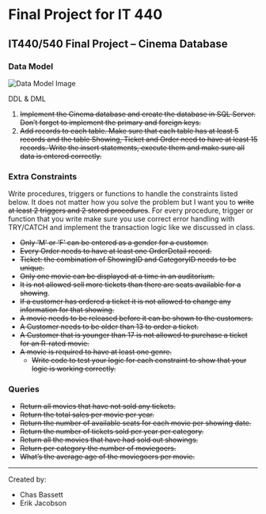 # Final Project for IT 440

## IT440/540 Final Project – Cinema Database

### Data Model

![Data Model Image](https://i.gyazo.com/984611cf7638dcf7c5ce71ed7dcd240b.png)

DDL & DML

1. ~~Implement the Cinema database and create the database in SQL Server. Don’t forget to implement the primary and foreign keys.~~
2. ~~Add records to each table. Make sure that each table has at least 5 records and the table Showing, Ticket and Order need to have at least 15 records. Write the insert statements, execute them and make sure all data is entered correctly.~~
 
### Extra Constraints 
Write procedures, triggers or functions to handle the constraints listed below. It does not matter how you solve the problem but I want you to ~~write at least 2 triggers and 2 stored procedures~~. For every procedure, trigger or function that you write make sure you use correct error handling with TRY/CATCH and implement the transaction logic like we discussed in class. 
- ~~Only ‘M’ or ‘F’ can be entered as a gender for a customer.~~
- ~~Every Order needs to have at least one OrderDetail record.~~
- ~~Ticket: the combination of ShowingID and CategoryID needs to be unique.~~
- ~~Only one movie can be displayed at a time in an auditorium.~~
- ~~It is not allowed sell more tickets than there are seats available for a showing~~. 
- ~~If a customer has ordered a ticket it is not allowed to change any information for that showing.~~ 
- ~~A movie needs to be released before it can be shown to the customers.~~
- ~~A Customer needs to be older than 13 to order a ticket.~~
- ~~A Customer that is younger than 17 is not allowed to purchase a ticket for an R-rated movie.~~
- ~~A movie is required to have at least one genre.~~  
    - ~~Write code to test your logic for each constraint to show that your logic is working correctly.~~

### Queries
- ~~Return all movies that have not sold any tickets.~~
- ~~Return the total sales per movie per year.~~
- ~~Return the number of available seats for each movie per showing date.~~
- ~~Return the number of tickets sold per year per category.~~
- ~~Return all the movies that have had sold out showings.~~
- ~~Return per category the number of moviegoers.~~
- ~~What’s the average age of the moviegoers per movie.~~

---
Created by:
- Chas Bassett
- Erik Jacobson
